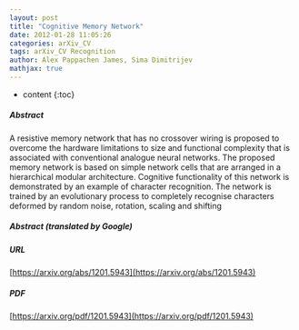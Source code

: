```yaml
---
layout: post
title: "Cognitive Memory Network"
date: 2012-01-28 11:05:26
categories: arXiv_CV
tags: arXiv_CV Recognition
author: Alex Pappachen James, Sima Dimitrijev
mathjax: true
---
```


* content
{:toc}

##### Abstract
A resistive memory network that has no crossover wiring is proposed to overcome the hardware limitations to size and functional complexity that is associated with conventional analogue neural networks. The proposed memory network is based on simple network cells that are arranged in a hierarchical modular architecture. Cognitive functionality of this network is demonstrated by an example of character recognition. The network is trained by an evolutionary process to completely recognise characters deformed by random noise, rotation, scaling and shifting

##### Abstract (translated by Google)


##### URL
[https://arxiv.org/abs/1201.5943](https://arxiv.org/abs/1201.5943)

##### PDF
[https://arxiv.org/pdf/1201.5943](https://arxiv.org/pdf/1201.5943)

